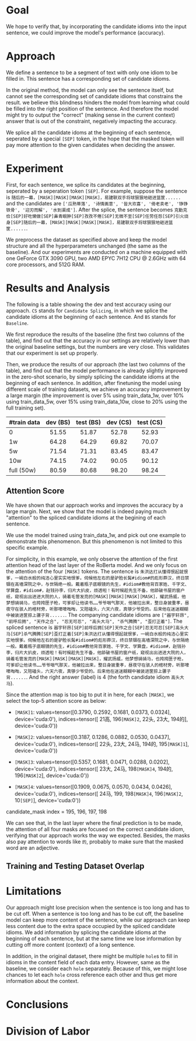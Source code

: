 # Goal

We hope to verify that, by incorporating the candidate idioms into the input sentence, we could improve the model's performance (accuracy).

# Approach

We define a sentence to be a segment of text with only one idiom to be filled in. This sentence has a corresponding set of candidate idioms. 

In the original method, the model can only see the sentence itself, but cannot see the corresponding set of candidate idioms that constrains the result. we believe this blindness hinders the model from learning what could be filled into the right position of the sentence. And therefore the model might try to output the "correct" (making sense in the current context) answer that is out of the constraint, negatively impacting the accuracy. 

We splice all the candidate idoms at the beginning of each sentence, seperated by a special ``[SEP]`` token, in the hope that the masked token will pay more attention to the given candidates when deciding the answer.

# Experiment

First, for each sentence, we splice its candidates at the beginning, seperated by a seperation token ``[SEP]``. For example, suppose the sentence is ``随后的一幕，[MASK][MASK][MASK][MASK]，易建联双手将球狠狠地砸进篮筐......`` and the candidates are ``['瓜熟蒂落', '诗情画意', '皆大欢喜', '倚老卖老', '铮铮铁骨', '迎刃而解', '水到渠成']``. After the splice, the sentence becomes ``克勤克俭[SEP]好吃懒做[SEP]鼻青眼肿[SEP]孜孜不倦[SEP]无微不至[SEP]任劳任怨[SEP]引火烧身[SEP]随后的一幕，[MASK][MASK][MASK][MASK]，易建联双手将球狠狠地砸进篮筐......``.

We preprocess the dataset as specified above and keep the model structure and all the hyperparameters unchanged (the same as the baseline). And our experiments are conducted on a machine equipped with one GeForce GTX 3090 GPU, two AMD EPYC 7H12 CPU @ 2.6GHz with 64 core processors, and 512G RAM.

# Results and Analysis

The following is a table showing the dev and test accuracy using our approach. ``CS`` stands for `Candidate Splicing`, in which we splice the candidate idioms at the beginning of each sentence. And ``BS`` stands for ``Baseline``.

We first reproduce the results of the baseline (the first two columns of the table), and find out that the accuracy in our settings are relatively lower than the original baseline settings, but the numbers are very close. This validates that our experiment is set up properly.

Then, we produce the results of our approach (the last two columns of the table), and find out that the model performance is already slightly improved in the zero-shot scenario, by simply splicing the candidate idioms at the beginning of each sentence. In addition, after finetuning the model using different scale of training datasets, we achieve an accuracy improvement by a large margin (the improvement is over 5% using train_data_1w, over 10% using train_data_5w, over 15% using train_data_10w, close to 20% using the full training set). 

| #train data | dev (BS) | test (BS) | dev (CS) | test (CS) |
|-------------|:--------:|:---------:|:--------:|:---------:|
| 0           |   51.55  |   51.87   |   52.78  |   52.93   |
| 1w          |   64.28  |   64.29   |   69.82  |   70.07   |
| 5w          |   71.54  |   71.31   |   83.45  |   83.47   | 
| 10w         |   74.15  |   74.02   |   90.05  |   90.12   |
| full (50w)  |   80.59  |   80.68   |   98.20  |   98.24   |

## Attention Score

We have shown that our approach works and improves the accuracy by a large margin. Next, we show that the model is indeed paying much "attention" to the spliced candidate idioms at the begining of each sentence.

We use the model trained using train_data_1w, and pick out one example to demonstrate this phenomenon. But this phenomenon is not limited to this specific example.

For simplicity, in this example, we only observe the attention of the first attention head of the last layer of the RoBerta model. And we only focus on the attention of the four ``[MASK]`` tokens. The sentence is ``朱洪达打从懂得恨起就恨爹，一碗白水般的纯洁心里实实地恨爹。伺候他左右的是驴脸长髯#idiom#的彪形莽汉，终日禁锢在高墙深院之中，与世隔绝一般。戴着瓶子底眼镜的先生，#idiom#教他背百家姓、千字文、学算盘，#idiom#，赵钱孙李，归片大扒皮，烦透啦！有时候趁先生不备，他舔破书屋的窗户纸，窥视出出进进大院的人，骑着毛管发亮的[MASK][MASK][MASK][MASK]，耀武扬威，他梦想骑骑马，也挎挎匣子枪，可爹却让他读书……爷爷咽气那天，他被拉出来，整日身披重孝，昼夜守在骇人的棺材旁，听那嚎嚎啕啕，又陪磕头，六天六夜，真够少爷受的。后来他在迷迷糊糊中被装进筐掠上骡子背......``. The companying candidate idioms are ``["器宇轩昂", "前呼后拥", "天作之合", "忍无可忍", "高头大马", "杀气腾腾", "歪打正着"]``. The spliced sentence is ``器宇轩昂[SEP]前呼后拥[SEP]天作之合[SEP]忍无可忍[SEP]高头大马[SEP]杀气腾腾[SEP]歪打正着[SEP]朱洪达打从懂得恨起就恨爹，一碗白水般的纯洁心里实实地恨爹。伺候他左右的是驴脸长髯#idiom#的彪形莽汉，终日禁锢在高墙深院之中，与世隔绝一般。戴着瓶子底眼镜的先生，#idiom#教他背百家姓、千字文、学算盘，#idiom#，赵钱孙李，归片大扒皮，烦透啦！有时候趁先生不备，他舔破书屋的窗户纸，窥视出出进进大院的人，骑着毛管发亮的[MASK][MASK][MASK][MASK]，耀武扬威，他梦想骑骑马，也挎挎匣子枪，可爹却让他读书……爷爷咽气那天，他被拉出来，整日身披重孝，昼夜守在骇人的棺材旁，听那嚎嚎啕啕，又陪磕头，六天六夜，真够少爷受的。后来他在迷迷糊糊中被装进筐掠上骡子背......``. And the right answer (label) is 4 (the forth candidate idiom ``高头大马``). 

Since the attention map is too big to put it in here, for each ``[MASK]``, we select the top-5 attention score as below:

- ``[MASK]1``: 
values=tensor([0.3790, 0.2592, 0.1681, 0.0373, 0.0324], device='cuda:0'),
indices=tensor([ 21高, 196``[MASK]2``,  22头,  23大, 194的], device='cuda:0'))
- ``[MASK]2``:
values=tensor([0.3187, 0.1286, 0.0882, 0.0530, 0.0437], device='cuda:0'),
indices=tensor([ 22头,  23大,  24马, 194的, 195``[MASK]1``], device='cuda:0'))

- ``[MASK]3``:
values=tensor([0.5357, 0.1681, 0.0471, 0.0288, 0.0202], device='cuda:0'),
indices=tensor([ 23大,  24马, 198``[MASK]4``, 194的, 196``[MASK]2``], device='cuda:0'))
- ``[MASK]4``:
values=tensor([0.1909, 0.0675, 0.0570, 0.0434, 0.0426], device='cuda:0'),
indices=tensor([ 24马, 199, 198``[MASK]4``, 196``[MASK]2``,  10``[SEP]``], device='cuda:0'))

candidate_mask index = 195, 196, 197, 198

We can see that, in the last layer where the final prediction is to be made, the attention of all four masks are focused on the correct candidate idiom, verifying that our approach works the way we expected. Besides, the masks also pay attention to words like ``的``, probably to make sure that the masked word are an adjective.

## Training and Testing Dataset Overlap

# Limitations

Our approach might lose precision when the sentence is too long and has to be cut off. When a sentence is too long and has to be cut off, the baseline model can keep more content of the sentence, while our approach can keep less content due to the extra space occupied by the spliced candidate idioms. We add information by splicing the candidate idioms at the beginning of each sentence, but at the same time we lose information by cutting off more content (context) of a long sentence.

In addition, in the original dataset, there might be multiple ``hole``s to fill in idioms in the content field of each data entry. However, same as the baseline, we consider each ``hole`` separately. Because of this, we might lose chances to let each ``hole`` cross reference each other and thus get more information about the context.

# Conclusions

# Division of Labor


